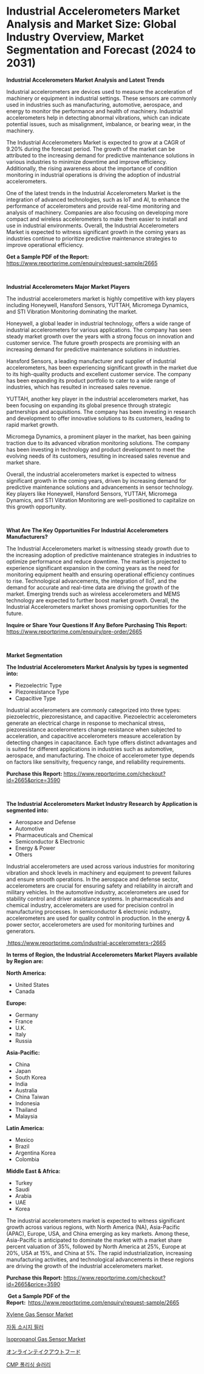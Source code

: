 <p><h1>Industrial Accelerometers Market Analysis and Market Size: Global Industry Overview, Market Segmentation and Forecast (2024 to 2031)</h1></p><p><strong>Industrial Accelerometers Market Analysis and Latest Trends</strong></p>
<p><p>Industrial accelerometers are devices used to measure the acceleration of machinery or equipment in industrial settings. These sensors are commonly used in industries such as manufacturing, automotive, aerospace, and energy to monitor the performance and health of machinery. Industrial accelerometers help in detecting abnormal vibrations, which can indicate potential issues, such as misalignment, imbalance, or bearing wear, in the machinery.</p><p>The Industrial Accelerometers Market is expected to grow at a CAGR of 9.20% during the forecast period. The growth of the market can be attributed to the increasing demand for predictive maintenance solutions in various industries to minimize downtime and improve efficiency. Additionally, the rising awareness about the importance of condition monitoring in industrial operations is driving the adoption of industrial accelerometers.</p><p>One of the latest trends in the Industrial Accelerometers Market is the integration of advanced technologies, such as IoT and AI, to enhance the performance of accelerometers and provide real-time monitoring and analysis of machinery. Companies are also focusing on developing more compact and wireless accelerometers to make them easier to install and use in industrial environments. Overall, the Industrial Accelerometers Market is expected to witness significant growth in the coming years as industries continue to prioritize predictive maintenance strategies to improve operational efficiency.</p></p>
<p><strong>Get a Sample PDF of the Report:&nbsp;</strong> <a href="https://www.reportprime.com/enquiry/request-sample/2665">https://www.reportprime.com/enquiry/request-sample/2665</a></p>
<p>&nbsp;</p>
<p><strong>Industrial Accelerometers Major Market Players</strong></p>
<p><p>The industrial accelerometers market is highly competitive with key players including Honeywell, Hansford Sensors, YUTTAH, Micromega Dynamics, and STI Vibration Monitoring dominating the market. </p><p>Honeywell, a global leader in industrial technology, offers a wide range of industrial accelerometers for various applications. The company has seen steady market growth over the years with a strong focus on innovation and customer service. The future growth prospects are promising with an increasing demand for predictive maintenance solutions in industries.</p><p>Hansford Sensors, a leading manufacturer and supplier of industrial accelerometers, has been experiencing significant growth in the market due to its high-quality products and excellent customer service. The company has been expanding its product portfolio to cater to a wide range of industries, which has resulted in increased sales revenue.</p><p>YUTTAH, another key player in the industrial accelerometers market, has been focusing on expanding its global presence through strategic partnerships and acquisitions. The company has been investing in research and development to offer innovative solutions to its customers, leading to rapid market growth.</p><p>Micromega Dynamics, a prominent player in the market, has been gaining traction due to its advanced vibration monitoring solutions. The company has been investing in technology and product development to meet the evolving needs of its customers, resulting in increased sales revenue and market share.</p><p>Overall, the industrial accelerometers market is expected to witness significant growth in the coming years, driven by increasing demand for predictive maintenance solutions and advancements in sensor technology. Key players like Honeywell, Hansford Sensors, YUTTAH, Micromega Dynamics, and STI Vibration Monitoring are well-positioned to capitalize on this growth opportunity.</p></p>
<p>&nbsp;</p>
<p><strong>What Are The Key Opportunities For Industrial Accelerometers Manufacturers?</strong></p>
<p><p>The Industrial Accelerometers market is witnessing steady growth due to the increasing adoption of predictive maintenance strategies in industries to optimize performance and reduce downtime. The market is projected to experience significant expansion in the coming years as the need for monitoring equipment health and ensuring operational efficiency continues to rise. Technological advancements, the integration of IIoT, and the demand for accurate and real-time data are driving the growth of the market. Emerging trends such as wireless accelerometers and MEMS technology are expected to further boost market growth. Overall, the Industrial Accelerometers market shows promising opportunities for the future.</p></p>
<p><strong>Inquire or Share Your Questions If Any Before Purchasing This Report:</strong> <a href="https://www.reportprime.com/enquiry/pre-order/2665">https://www.reportprime.com/enquiry/pre-order/2665</a></p>
<p>&nbsp;</p>
<p><strong>Market Segmentation</strong></p>
<p><strong>The Industrial Accelerometers Market Analysis by types is segmented into:</strong></p>
<p><ul><li>Piezoelectric Type</li><li>Piezoresistance Type</li><li>Capacitive Type</li></ul></p>
<p><p>Industrial accelerometers are commonly categorized into three types: piezoelectric, piezoresistance, and capacitive. Piezoelectric accelerometers generate an electrical charge in response to mechanical stress, piezoresistance accelerometers change resistance when subjected to acceleration, and capacitive accelerometers measure acceleration by detecting changes in capacitance. Each type offers distinct advantages and is suited for different applications in industries such as automotive, aerospace, and manufacturing. The choice of accelerometer type depends on factors like sensitivity, frequency range, and reliability requirements.</p></p>
<p><strong>Purchase this Report:&nbsp;</strong><a href="https://www.reportprime.com/checkout?id=2665&price=3590">https://www.reportprime.com/checkout?id=2665&price=3590</a></p>
<p>&nbsp;</p>
<p><strong>The Industrial Accelerometers Market Industry Research by Application is segmented into:</strong></p>
<p><ul><li>Aerospace and Defense</li><li>Automotive</li><li>Pharmaceuticals and Chemical</li><li>Semiconductor & Electronic</li><li>Energy & Power</li><li>Others</li></ul></p>
<p><p>Industrial accelerometers are used across various industries for monitoring vibration and shock levels in machinery and equipment to prevent failures and ensure smooth operations. In the aerospace and defense sector, accelerometers are crucial for ensuring safety and reliability in aircraft and military vehicles. In the automotive industry, accelerometers are used for stability control and driver assistance systems. In pharmaceuticals and chemical industry, accelerometers are used for precision control in manufacturing processes. In semiconductor & electronic industry, accelerometers are used for quality control in production. In the energy & power sector, accelerometers are used for monitoring turbines and generators.</p></p>
<p><a href="https://www.reportprime.com/industrial-accelerometers-r2665">&nbsp;https://www.reportprime.com/industrial-accelerometers-r2665</a></p>
<p><strong>In terms of Region, the Industrial Accelerometers Market Players available by Region are:</strong></p>
<p>
    <p> <strong> North America: </strong>
        <ul>
            <li>United States</li>
            <li>Canada</li>
        </ul>
        </p> 
    <p> <strong> Europe: </strong>
        <ul>
            <li>Germany</li>
            <li>France</li>
            <li>U.K.</li>
            <li>Italy</li>
            <li>Russia</li>
        </ul>
        </p> 
    <p> <strong> Asia-Pacific: </strong>
        <ul>
            <li>China</li>
            <li>Japan</li>
            <li>South Korea</li>
            <li>India</li>
            <li>Australia</li>
            <li>China Taiwan</li>
            <li>Indonesia</li>
            <li>Thailand</li>
            <li>Malaysia</li>
        </ul>
        </p> 
    <p> <strong> Latin America: </strong>
        <ul>
            <li>Mexico</li>
            <li>Brazil</li>
            <li>Argentina Korea</li>
            <li>Colombia</li>
        </ul>
        </p> 
    <p> <strong> Middle East & Africa: </strong>
        <ul>
            <li>Turkey</li>
            <li>Saudi</li>
            <li>Arabia</li>
            <li>UAE</li>
            <li>Korea</li>
        </ul>
    </p>
    </p>
<p><p>The industrial accelerometers market is expected to witness significant growth across various regions, with North America (NA), Asia-Pacific (APAC), Europe, USA, and China emerging as key markets. Among these, Asia-Pacific is anticipated to dominate the market with a market share percent valuation of 35%, followed by North America at 25%, Europe at 20%, USA at 15%, and China at 5%. The rapid industrialization, increasing manufacturing activities, and technological advancements in these regions are driving the growth of the industrial accelerometers market.</p></p>
<p><strong>Purchase this Report: </strong><a href="https://www.reportprime.com/checkout?id=2665&price=3590">https://www.reportprime.com/checkout?id=2665&price=3590</a></p>
<p>&nbsp;<strong>Get a Sample PDF of the Report:&nbsp;&nbsp;</strong><a href="https://www.reportprime.com/enquiry/request-sample/2665">https://www.reportprime.com/enquiry/request-sample/2665</a></p>
<p><strong></strong></p>
<p><p><a href="https://github.com/jerrycopelandthomaswsqd8q/Market-Research-Report-List-2/blob/main/xylene-gas-sensor-market.md">Xylene Gas Sensor Market</a></p><p><a href="https://github.com/camron674/Market-Research-Report-List-1/blob/main/941824769347.md">자동 소시지 필러</a></p><p><a href="https://github.com/brenzgnarento/Market-Research-Report-List-2/blob/main/isopropanol-gas-sensor-market.md">Isopropanol Gas Sensor Market</a></p><p><a href="https://medium.com/@elmoray21/%E3%82%AA%E3%83%B3%E3%83%A9%E3%82%A4%E3%83%B3%E3%83%86%E3%82%A4%E3%82%AF%E3%82%A2%E3%82%A6%E3%83%88%E3%83%95%E3%83%BC%E3%83%89%E3%83%9E%E3%83%BC%E3%82%B1%E3%83%83%E3%83%88-%E7%A8%AE%E9%A1%9E-%E3%82%A2%E3%83%97%E3%83%AA%E3%82%B1%E3%83%BC%E3%82%B7%E3%83%A7%E3%83%B3-%E5%9C%B0%E7%90%86%E5%88%A5%E3%81%AE%E5%8C%85%E6%8B%AC%E7%9A%84%E3%81%AA%E8%A9%95%E4%BE%A1-eff132644b3f">オンラインテイクアウトフード</a></p><p><a href="https://medium.com/@ryderpfeffer/cmp-%ED%8F%B4%EB%A6%AC%EC%8B%B1-%EC%8A%AC%EB%9F%AC%EB%A6%AC-%EC%8B%9C%EC%9E%A5-%EA%B7%9C%EB%AA%A8%EB%8A%94-%EA%B8%80%EB%A1%9C%EB%B2%8C-%EC%82%B0%EC%97%85%EC%97%90%EC%84%9C-%EC%B5%9C%EA%B3%A0%EC%9D%98-%EB%A7%88%EC%BC%80%ED%8C%85-%EC%B1%84%EB%84%90%EC%9D%84-%EB%B3%B4%EC%97%AC%EC%A4%8D%EB%8B%88%EB%8B%A4-ca344f4b9bf2">CMP 폴리싱 슬러리</a></p></p>
